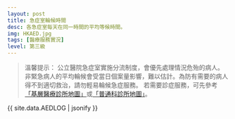 ```yaml
---
layout: post
title: 急症室輪候時間
desc: 各急症室每天在同一時間的平均等候時間。
img: HKAED.jpg
tags: [醫療服務實況]
level: 第三級
---
```


> 溫馨提示：
> 公立醫院急症室實施分流制度，會優先處理情況危殆的病人。非緊急病人的平均輪候會受當日個案量影響，難以估計。為防有需要的病人得不到適切救治，請勿輕易輪候急症服務。
> 若需要診症服務，可先參考[「基層醫療診所地圖」](../PC-Doctor-List/)或[「普通科診所地圖」](../GOPC-List/)。

<script src="https://cdnjs.cloudflare.com/ajax/libs/jquery/3.1.0/jquery.min.js"></script>
<script src="https://cdnjs.cloudflare.com/ajax/libs/jquery-sheetrock/1.1.4/dist/sheetrock.min.js"></script>
<script src="https://cdnjs.cloudflare.com/ajax/libs/moment.js/2.20.1/moment.min.js"></script>
<script src="https://cdnjs.cloudflare.com/ajax/libs/moment.js/2.20.1/locale/zh-hk.js"></script>
<script src="https://cdnjs.cloudflare.com/ajax/libs/Chart.js/2.7.3/Chart.js"></script>

<div id="charts">
</div>
<div id="hidden-charts" style="display: none;">
	<div id="chart-container" style="position: relative; height:200px;"><canvas id="chart" height="300" width="600"></canvas></div>
</div>
  
<script>  
function createMatrix(N, M) {
    var matrix = new Array(N); // Array with initial size of N, not fixed!

    for (var i = 0; i < N; ++i) {
        matrix[i] = new Array(M);
    }

    return matrix;
}

var labels = [];
var dataMap = createMatrix(20, 24);

var ctx = document.getElementById("chart").getContext("2d");

function updateChart(error, options, response) {
    if (!response.rows) {
        return;
    }
    for (var i = 1; i < response.rows.length; i++) {
        for (var j = 0; j < response.rows[i].cellsArray.length; j++) {
            if (j == 0) {
                labels.push(moment(response.rows[i].cellsArray[0], 'H', 'en'));
            } else {
                dataMap[j - 1][i - 1] = response.rows[i].cellsArray[j];
            }
        }
    }

    for (var i = 0; i < 4; i++) {
        var hosp = response.rows[0].cellsArray[i + 1];

        var itm = document.getElementById("chart-container");
        var clone = itm.cloneNode(true);
        clone.id = "clone";
        var newClone = document.getElementById("charts").appendChild(clone);
        var chart = new Chart(newClone.firstChild.getContext("2d"), {
    type: 'bar',
    options: {
        responsive: true,
        maintainAspectRatio: false,
        title: {
            display: true,
            text: hosp + ' 急症科輪候時間'
        },
        tooltips: {
	        mode: 'x',
            callbacks: {
				title: null
			}
        },
        scales: {
            xAxes: [{
                type: "time",
                offsetGridLines: true,
                time: {
		    min: moment('0', 'H', 'en'),
		    max: moment('24', 'H', 'en'),
                    unit: 'hour',
                    displayFormats: {
                        hour: 'LT'
                    }
                },
                stacked: true,
                categoryPercentage: 1.0,		
                ticks: {
                    fixedStepSize: 3
                }
            }],
            yAxes: [{
                scaleLabel: {
                    display: true,
                    labelString: '預計等候時間（小時）'
                },
		        stacked: false,                
		        gridLines: {
		            display:false,
		        },
                ticks: {
                    min: 0,
                    max: 8,
                    fixedStepSize: 2
                }
            }]
        },
	categoryPercentage: 1,
	
    }
});
        chart.config.data = {};
        chart.config.data.datasets = new Array(2);
        chart.config.data.datasets[0] = {};
        chart.config.data.datasets[0].data = dataMap[i];
        chart.config.data.datasets[0].label = response.rows[0].cellsArray[i + 1];
        chart.config.data.datasets[0].type = 'bar';
        chart.config.data.datasets[1] = {};
        chart.config.data.datasets[1].data = [];
	chart.config.data.datasets[1].data[14] = 3.4;
        chart.config.data.datasets[1].label = '現時輪侯時間'
        chart.config.data.datasets[0].type = 'bar';
        chart.config.data.labels = labels;
        chart.config.options.tooltips.callbacks.title = function(tooltipItems, data) {
					// Pick first xLabel for now
					var title = '';
					var labels = data.labels;
					var labelCount = labels ? labels.length : 0;

					if (tooltipItems.length > 0) {
						var item = tooltipItems[0];

						if (item.xLabel) {
							//title = moment(item.xLabel, 'H', 'en').locale('zh_cn').format('LT');
						} else if (labelCount > 0 && item.index < labelCount) {
							title = labels[item.index];
						}
					}

					return title;
				};
        chart.config.options.tooltips.callbacks.label = function(tooltipItem, data) {
                    var label = data.datasets[tooltipItem.datasetIndex].label || '';

                    if (label) {
                        label += ': ';
                    }
                    label += '約等候 ' + Math.round(tooltipItem.yLabel) + '小時';
                    return label;
				};
		console.log(chart.config);
        chart.update();

    }
}

var mySpreadsheet = 'https://docs.google.com/spreadsheets/d/1gMSLNwy160WN4kFq1kwNY1k0gEmwaQ_yfQG4MeXlaa0/edit#gid=0';
sheetrock({
    url: mySpreadsheet,
    callback: updateChart
});
</script>
 
{{ site.data.AEDLOG | jsonify }}
